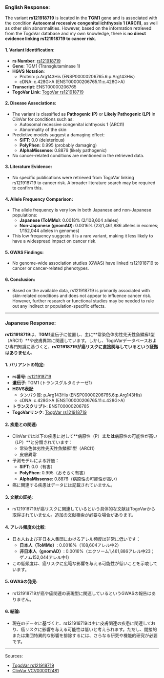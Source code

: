 ### English Response:

The variant **rs121918719** is located in the **TGM1** gene and is associated with the condition **Autosomal recessive congenital ichthyosis 1 (ARCI1)**, as well as other skin abnormalities. However, based on the information retrieved from the TogoVar database and my own knowledge, there is **no direct evidence linking rs121918719 to cancer risk**.

#### 1. **Variant Identification**:
   - **rs Number**: [rs121918719](https://identifiers.org/dbsnp/rs121918719)
   - **Gene**: TGM1 (Transglutaminase 1)
   - **HGVS Notation**:
     - Protein: p.Arg143His (ENSP00000206765.6:p.Arg143His)
     - cDNA: c.428G>A (ENST00000206765.11:c.428G>A)
   - **Transcript**: ENST00000206765
   - **TogoVar Link**: [TogoVar rs121918719](https://togovar.org/variant/tgv223900031)

#### 2. **Disease Associations**:
   - The variant is classified as **Pathogenic (P)** or **Likely Pathogenic (LP)** in ClinVar for conditions such as:
     - Autosomal recessive congenital ichthyosis 1 (ARCI1)
     - Abnormality of the skin
   - Predictive models suggest a damaging effect:
     - **SIFT**: 0.0 (deleterious)
     - **PolyPhen**: 0.995 (probably damaging)
     - **AlphaMissense**: 0.8876 (likely pathogenic)
   - No cancer-related conditions are mentioned in the retrieved data.

#### 3. **Literature Evidence**:
   - No specific publications were retrieved from TogoVar linking rs121918719 to cancer risk. A broader literature search may be required to confirm this.

#### 4. **Allele Frequency Comparison**:
   - The allele frequency is very low in both Japanese and non-Japanese populations:
     - **Japanese (ToMMo)**: 0.0018% (2/108,604 alleles)
     - **Non-Japanese (gnomAD)**: 0.0016% (23/1,461,886 alleles in exomes; 1/152,044 alleles in genomes)
   - This low frequency suggests it is a rare variant, making it less likely to have a widespread impact on cancer risk.

#### 5. **GWAS Findings**:
   - No genome-wide association studies (GWAS) have linked rs121918719 to cancer or cancer-related phenotypes.

#### 6. **Conclusion**:
   - Based on the available data, rs121918719 is primarily associated with skin-related conditions and does not appear to influence cancer risk. However, further research or functional studies may be needed to rule out any indirect or population-specific effects.

---

### Japanese Response:

**rs121918719**は、**TGM1**遺伝子に位置し、主に**常染色体劣性先天性魚鱗癬1型（ARCI1）**や皮膚異常に関連しています。しかし、TogoVarデータベースおよび専門知識に基づくと、**rs121918719が癌リスクに直接関与しているという証拠はありません**。

#### 1. **バリアントの特定**:
   - **rs番号**: [rs121918719](https://identifiers.org/dbsnp/rs121918719)
   - **遺伝子**: TGM1 (トランスグルタミナーゼ1)
   - **HGVS表記**:
     - タンパク質: p.Arg143His (ENSP00000206765.6:p.Arg143His)
     - cDNA: c.428G>A (ENST00000206765.11:c.428G>A)
   - **トランスクリプト**: ENST00000206765
   - **TogoVarリンク**: [TogoVar rs121918719](https://togovar.org/variant/tgv223900031)

#### 2. **疾患との関連**:
   - ClinVarでは以下の疾患に対して**病原性（P）**または**病原性の可能性が高い（LP）**と分類されています：
     - 常染色体劣性先天性魚鱗癬1型（ARCI1）
     - 皮膚異常
   - 予測モデルによる評価：
     - **SIFT**: 0.0（有害）
     - **PolyPhen**: 0.995（おそらく有害）
     - **AlphaMissense**: 0.8876（病原性の可能性が高い）
   - 癌に関連する疾患はデータには記載されていません。

#### 3. **文献の証拠**:
   - rs121918719が癌リスクに関連しているという具体的な文献はTogoVarから取得されていません。追加の文献検索が必要な場合があります。

#### 4. **アレル頻度の比較**:
   - 日本人および非日本人集団におけるアレル頻度は非常に低いです：
     - **日本人（ToMMo）**: 0.0018%（108,604アレル中2）
     - **非日本人（gnomAD）**: 0.0016%（エクソーム1,461,886アレル中23；ゲノム152,044アレル中1）
   - この低頻度は、癌リスクに広範な影響を与える可能性が低いことを示唆しています。

#### 5. **GWASの発見**:
   - rs121918719が癌や癌関連の表現型に関連しているというGWASの報告はありません。

#### 6. **結論**:
   - 現在のデータに基づくと、rs121918719は主に皮膚関連の疾患に関連しており、癌リスクに影響を与える可能性は低いと考えられます。ただし、間接的または集団特異的な影響を排除するには、さらなる研究や機能的研究が必要です。

--- 
Sources:
- [TogoVar rs121918719](https://togovar.org/variant/tgv223900031)
- [ClinVar VCV000012481](https://www.ncbi.nlm.nih.gov/clinvar/variation/12481)